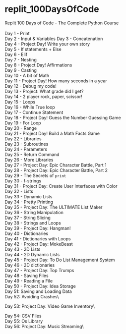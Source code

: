 # replit_100DaysOfCode
Replit 100 Days of Code - The Complete Python Course\
\
Day 1 - Print\
Day 2 - Input & Variables
Day 3 - Concatenation\
Day 4 - Project Day! Write your own story\
Day 5 - If statements + Else\
Day 6 - Elif\
Day 7 - Nesting\
Day 8 - Project Day! Affirmations\
Day 9 - Casting\
Day 10 - A bit of Math\
Day 11 - Project Day! How many seconds in a year\
Day 12 - Debug my code!\
Day 13 - Project: What grade did I get?\
Day 14 - 2 player rock, paper, scissor!\
Day 15 - Loops\
Day 16 - While True loop\
Day 17 - Continue Statement\
Day 18 - Project Day! Guess the Number Guessing Game\
Day 19 - For Loop\
Day 20 - Range\
Day 21 - Project Day! Build a Math Facts Game\
Day 22 - Libraries\
Day 23 - Subroutines\
Day 24 - Parameters\
Day 25 - Return Command\
Day 26 - More Libraries\
Day 27 - Project Day: Epic Character Battle, Part 1\
Day 28 - Project Day: Epic Character Battle, Part 2\
Day 29 - The Secrets of `print`\
Day 30 - f-strings\
Day 31 - Project Day: Create User Interfaces with Color\
Day 32 - Lists\
Day 33 - Dynamic Lists\
Day 34 - Pretty Printing\
Day 35 - Project Day: The ULTIMATE List Maker\
Day 36 - String Manipulation\
Day 37 - String Slicing\
Day 38 - Strings and Loops\
Day 39 - Project Day: Hangman!\
Day 40 - Dictionaries\
Day 41 - Dictionaries with Loops\
Day 42 - Project Day: MokeBeast\
Day 43 - 2D Lists\
Day 44 - 2D Dynamic Lists\
Day 45 - Project Day: To Do List Management System\
Day 46 - 2D dictionaries\
Day 47 - Project Day: Top Trumps\
Day 48 - Saving Files\
Day 49 - Reading a File\
Day 50 - Project Day: Idea Storage\
Day 51: Saving and Loading Data\
Day 52: Avoiding Crashes\

Day 53: Project Day: Video Game Inventory\

Day 54: CSV Files\
Day 55: Os Library\
Day 56: Project Day: Music Streaming\